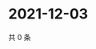 # 2021-12-03

共 0 条

<!-- BEGIN WEIBO -->
<!-- 最后更新时间 Fri Dec 03 2021 01:16:37 GMT+0800 (China Standard Time) -->

<!-- END WEIBO -->

